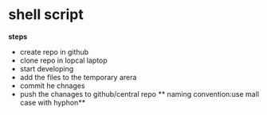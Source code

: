 # shell script

**steps**
* create repo in github
* clone repo in lopcal laptop
* start developing
* add the files to the temporary arera
* commit he chnages
* push the chanages to github/central repo
** naming convention:use mall case with hyphon**
